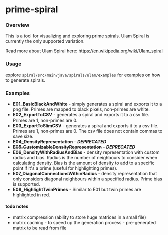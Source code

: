 # prime-spiral

### Overview

This is a tool for visualizing and exploring prime spirals. Ulam Spiral is currently the only supported variation.

Read more about Ulam Spiral here: https://en.wikipedia.org/wiki/Ulam_spiral

### Usage

explore `spiral/src/main/java/spirals/ulam/examples` for examples on how to generate spirals.

### Examples

- **E01_BasicBlackAndWhite** - simply generates a spiral and exports it to a png file. Primes are mapped to black pixels, non-primes are
  white.
- **E02_ExportToCSV** - generates a spiral and exports it to a csv file. Primes are 1, non-primes are 0.
- **E03_ExportToSlimCSV** - generates a spiral and exports it to a csv file. Primes are 1, non-primes are 0. The csv
  file does not contain commas to save size.
- ~~**E04_DensityRepresentation**~~ - **_DEPRECATED_**
- ~~**E05_CustomizableDensityRepresentation**~~ - **_DEPRECATED_**
- **E06_DensityWithRadiusAndBias** - density representation with custom radius and bias. Radius is the number of
  neighbours to consider when calculating density. Bias is the amount of density to add to a specific point if it's a
  prime (useful for highlighting primes).
- **E07_DiagonalConnectionsWithinRadius** - density representation that only considers diagonal neighbours within a specified 
  radius. Prime bias is supported.
- **E08_HighlightTwinPrimes** - Similar to E01 but twin primes are highlighted in red.


#### todo notes
- matrix compression (ability to store huge matrices in a small file)
- matrix caching - to speed up the generation process - pre-generated matrix to be read from file